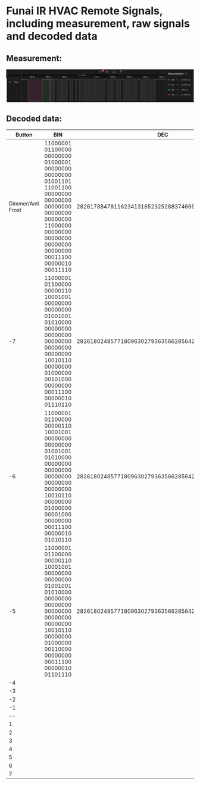 # Funai IR HVAC Remote Signals, including measurement, raw signals and decoded data


Measurement:
------------
![](https://raw.githubusercontent.com/IvanGlinkin/Default-IR-vendors-samples/refs/heads/main/Funai/HVAC/Samples/Measurement.png)


Decoded data:
-------------

|Button|BIN|DEC|HEX|
| ------------- | ------------- | ------------- | ------------- |
|Dimmer/Anti Frost|11000001 01100000 00000000 01000001 00000000 00000000 01001101 11001100 00000000 00000000 00000000 00000000 00000000 11000000 00000000 00000000 00000000 00000000 00011100 00000010 00011110|282617884781162341316523252883746694982100890419742|C160004100004DCC0000000000C0000000001C021E|
|-7|11000001 01100000 00000110 10001001 00000000 00000000 01001001 01010000 00000000 00000000 00000000 00000000 00000000 10010110 00000000 01000000 00101000 00000000 00011100 00000010 01110110|282618024857718096302793635662856422014768073409142|C160068900004950000000000096004028001C0276|
|-6|11000001 01100000 00000110 10001001 00000000 00000000 01001001 01010000 00000000 00000000 00000000 00000000 00000000 10010110 00000000 01000000 00001000 00000000 00011100 00000010 01010110|282618024857718096302793635662856422014630634455638|C160068900004950000000000096004008001C0256|
|-5|11000001 01100000 00000110 10001001 00000000 00000000 01001001 01010000 00000000 00000000 00000000 00000000 00000000 10010110 00000000 01000000 00110000 00000000 00011100 00000010 01101110|282618024857718096302793635662856422014802433147502|C160068900004950000000000096004030001C026E|
|-4| | | |
|-3| | | |
|-2| | | |
|-1| | | |
|--| | | |
|1| | | |
|2| | | |
|3| | | |
|4| | | |
|5| | | |
|6| | | |
|7| | | |
